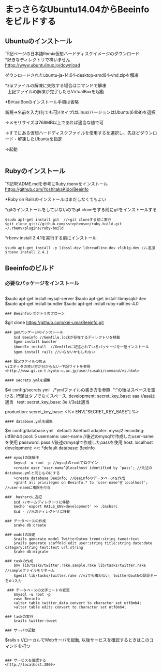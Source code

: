 # まっさらなUbuntu14.04からBeeinfoをビルドする
## Ubuntuのインストール
下記ページの日本語Remix仮想ハードディスクイメージのダウンロード  
\*好きなディレクトリで構いません  
<https://www.ubuntulinux.jp/download>  

ダウンロードされたubuntu-ja-14.04-desktop-amd64-vhd.zipを解凍  

\*zipファイルの解凍に失敗する場合はコマンドで解凍  
 
上記ファイルの解凍が完了したらVirtualBoxを起動  

\*BirtualBoxのインストール手順は省略  

新規→名前を入力(何でも可)/タイプはLinux/バージョンはUbuntu(64bit)を選択  

→メモリサイズは768MB以上であれば適当な値で可  

→すでにある仮想ハードディスクファイルを使用するを選択し、先ほどダウンロード・解凍したUbuntuを指定  

→起動  
 
## Rubyのインストール
下記README.mdを参考にRuby,rbenvをインストール  
<https://github.com/YoshitakaKido/Beeinfo>  

\*Ruby on Railsのインストールはまだしなくてもよい  

\*gitのインストールをしていないのでgit cloneをする前にgitをインストールする
```
$sudo apt-get install git  //←git cloneする前に実行
$git clone git://github.com/sstephenson/ruby-build.git ~/.rbenv/plugins/ruby-build
```
\*rbenv install 2.4.1を実行する前にインストール
```
$sudo apt-get install -y libssl-dev libreadline-dev zlib1g-dev //←追加
$rbenv install 2.4.1
```
## Beeinfoのビルド
### 必要なパッケージをインストール
```
```
$sudo apt-get install mysql-server
$sudo apt-get install libmysqld-dev
$sudo apt-get install bundler
$sudo apt-get install ruby-railties-4.0
```
### Beeinfoレポジトリのクローン
```
$git clone https://github.com/kei-uma/Beeinfo.git
```
### gemパッケージのインストール
    $cd Beeinfo //Gemfile.lockが存在するディレクトリを移動
    $gem install bundler 
    $bundle install  //Gemfileに記述されているパッケージを一括インストール
    $gem install rails //いらないかもしれない
 
### 設定ファイルの修正
viエディタの使い方が分からない→下記サイトを参照  
<http://www.gi.ce.t.kyoto-u.ac.jp/user/susaki/command/vi.html>  
 
#### secrets.ymlを編集
```
$vi config/secrets.yml
 
/*ymlファイルの書き方を参照. “:”の後はスペースを空ける. 行頭はタブでなくスペース.
development:
 secret_key_base: aaa //aaaは適当
 
test:
 secret_key_base: 3e //3eは適当

production:
 secret_key_base: <%= ENV["SECRET_KEY_BASE"] %>
```
#### database.ymlを編集
```
$vi config/database.yml
 
default: &default
 adapter: mysql2
 encoding: utf8mb4
 pool: 5
 username: user-name //後述のmysqlで作成したuser-nameを使用
 password: pass //後述のmysqlで作成したpassを使用
 host: localhost
 
development:
 <<: *default
 database: Beeinfo
```
### mysqlの諸操作
    $mysql -u root -p //mysqlのrootでログイン
    >create user ‘user-name’@localhost identified by ‘pass’; //先述のdatabase.ymlと同じものにする
    >create database Beeinfo; //Beeinfoのデータベースを作成
    >grant all privileges on Beeinfo.* to ‘user-name’@‘localhost’; //user-nameに権限を付与
 
### .bashsrcに追記
    $cd //ホームディレクトリに移動
    $echo 'export RAILS_ENV=development' >> .bashsrc
    $cd - //元のディレクトリに移動
 
### データベースの作成
    $rake db:create
 
### modelの設定
    $rails generate model TwitterDatum trend:string tweet:text
    $rails generate scaffold edit user:string title:string date:date category:string text:text url:string
    $rake db:migrate
 
### taskの作成
    $mv lib/tasks/twitter.rake.sample.rake lib/tasks/twitter.rake //sampleファイルをリネーム
    $gedit lib/tasks/twitter.rake //viでも構わない, twitterOauthの認証キーを4つ入力
 
 ### データベースの文字コードの変更
    $mysql -u root -p
    >use Beeinfo
    >alter table twitter_data convert to character set utf8mb4;
    >alter table edits convert to character set utf8mb4;
 
### taskの実行
    $rails twitter:tweet
    
### サーバの起動
```
$rails s //ローカルでWebサーバを起動, 以後サービスを確認するときはこのコマンドを打つ
```
 
### サービスを確認する
<http://localhost:3000>
